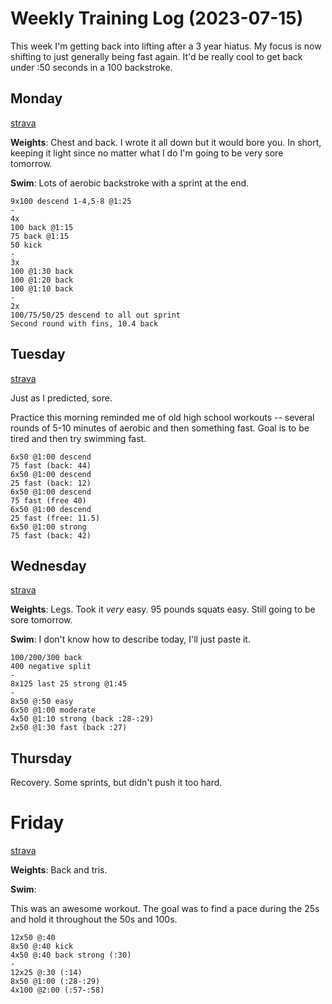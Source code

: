 # Weekly Training Log (2023-07-15)

This week I'm getting back into lifting after a 3 year hiatus. My focus is now shifting to just generally being fast again. It'd be really cool to get back under :50 seconds in a 100 backstroke.

## Monday
[strava](https://www.strava.com/activities/9424548997)

**Weights**: Chest and back. I wrote it all down but it would bore you. In short, keeping it light since no matter what I do I'm going to be very sore tomorrow.

**Swim**: Lots of aerobic backstroke with a sprint at the end.

    9x100 descend 1-4,5-8 @1:25
    -
    4x
    100 back @1:15
    75 back @1:15
    50 kick
    -
    3x
    100 @1:30 back
    100 @1:20 back
    100 @1:10 back
    -
    2x
    100/75/50/25 descend to all out sprint
    Second round with fins, 10.4 back

## Tuesday
[strava](https://www.strava.com/activities/9430994682)

Just as I predicted, sore.

Practice this morning reminded me of old high school workouts -- several rounds of 5-10 minutes of aerobic and then something fast. Goal is to be tired and then try swimming fast.

    6x50 @1:00 descend
    75 fast (back: 44)
    6x50 @1:00 descend
    25 fast (back: 12)
    6x50 @1:00 descend
    75 fast (free 40)
    6x50 @1:00 descend
    25 fast (free: 11.5)
    6x50 @1:00 strong
    75 fast (back: 42)

## Wednesday
[strava](https://www.strava.com/activities/9437489215)

**Weights**: Legs. Took it _very_ easy. 95 pounds squats easy. Still going to be sore tomorrow.

**Swim**: I don't know how to describe today, I'll just paste it.

    100/200/300 back
    400 negative split
    -
    8x125 last 25 strong @1:45
    -
    8x50 @:50 easy
    6x50 @1:00 moderate
    4x50 @1:10 strong (back :28-:29)
    2x50 @1:30 fast (back :27)

## Thursday
Recovery. Some sprints, but didn't push it too hard.

# Friday
[strava](https://www.strava.com/activities/9449905534)

**Weights**: Back and tris.

**Swim**:

This was an awesome workout. The goal was to find a pace during the 25s and hold it throughout the 50s and 100s.

    12x50 @:40
    8x50 @:40 kick
    4x50 @:40 back strong (:30)
    -
    12x25 @:30 (:14)
    8x50 @1:00 (:28-:29)
    4x100 @2:00 (:57-:58)


